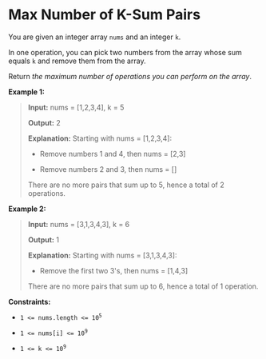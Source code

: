 # Max Number of K-Sum Pairs

You are given an integer array <code>nums</code> and an integer <code>k</code>.

In one operation, you can pick two numbers from the array whose sum equals <code>k</code> and remove them from the array.

Return *the maximum number of operations you can perform on the array*.


**Example 1:**
>
> **Input:** nums = [1,2,3,4], k = 5
>
> **Output:** 2
>
> **Explanation:** Starting with nums = [1,2,3,4]:
>
> - Remove numbers 1 and 4, then nums = [2,3]
>
> - Remove numbers 2 and 3, then nums = []
>
> There are no more pairs that sum up to 5, hence a total of 2 operations.

**Example 2:**
>
> **Input:** nums = [3,1,3,4,3], k = 6
>
> **Output:** 1
>
> **Explanation:** Starting with nums = [3,1,3,4,3]:
>
> - Remove the first two 3's, then nums = [1,4,3]
>
> There are no more pairs that sum up to 6, hence a total of 1 operation.


**Constraints:**

- <code>1 &lt;= nums.length &lt;= 10<sup>5</sup></code>

- <code>1 &lt;= nums[i] &lt;= 10<sup>9</sup></code>

- <code>1 &lt;= k &lt;= 10<sup>9</sup></code>
